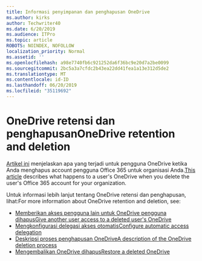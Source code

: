 ```yaml
---
title: Informasi penyimpanan dan penghapusan OneDrive
ms.author: kirks
author: Techwriter40
ms.date: 6/20/2019
ms.audience: ITPro
ms.topic: article
ROBOTS: NOINDEX, NOFOLLOW
localization_priority: Normal
ms.assetid: ''
ms.openlocfilehash: a98e7740fb6c921252da6f36bc9e20d7a2be0099
ms.sourcegitcommit: 2bc5a3a7cfdc2b43ea22dd41fea1a13e312d5de2
ms.translationtype: MT
ms.contentlocale: id-ID
ms.lasthandoff: 06/20/2019
ms.locfileid: "35119692"
---
```

# <a name="onedrive-retention-and-deletion"></a><span data-ttu-id="5d7a1-102">OneDrive retensi dan penghapusan</span><span class="sxs-lookup"><span data-stu-id="5d7a1-102">OneDrive retention and deletion</span></span>

<span data-ttu-id="5d7a1-103">[Artikel ini](https://docs.microsoft.com/onedrive/restore-deleted-onedrive) menjelaskan apa yang terjadi untuk pengguna OneDrive ketika Anda menghapus account pengguna Office 365 untuk organisasi Anda.</span><span class="sxs-lookup"><span data-stu-id="5d7a1-103">[This article](https://docs.microsoft.com/onedrive/restore-deleted-onedrive) describes what happens to a user's OneDrive when you delete the user's Office 365 account for your organization.</span></span>

<span data-ttu-id="5d7a1-104">Untuk informasi lebih lanjut tentang OneDrive retensi dan penghapusan, lihat:</span><span class="sxs-lookup"><span data-stu-id="5d7a1-104">For more information about OneDrive retention and deletion, see:</span></span>

- [<span data-ttu-id="5d7a1-105">Memberikan akses pengguna lain untuk OneDrive pengguna dihapus</span><span class="sxs-lookup"><span data-stu-id="5d7a1-105">Give another user access to a deleted user's OneDrive</span></span>](https://docs.microsoft.com/onedrive/retention-and-deletion#give-another-user-access-to-a-deleted-users-onedrive)
- [<span data-ttu-id="5d7a1-106">Mengkonfigurasi delegasi akses otomatis</span><span class="sxs-lookup"><span data-stu-id="5d7a1-106">Configure automatic access delegation</span></span>](https://docs.microsoft.com/onedrive/retention-and-deletion#configure-automatic-access-delegation)
- [<span data-ttu-id="5d7a1-107">Deskripsi proses penghapusan OneDrive</span><span class="sxs-lookup"><span data-stu-id="5d7a1-107">A description of the OneDrive deletion process</span></span>](https://docs.microsoft.com/onedrive/retention-and-deletion#the-onedrive-deletion-process)
- [<span data-ttu-id="5d7a1-108">Mengembalikan OneDrive dihapus</span><span class="sxs-lookup"><span data-stu-id="5d7a1-108">Restore a deleted OneDrive</span></span>](https://docs.microsoft.com/onedrive/retention-and-deletion#configure-automatic-access-delegation)